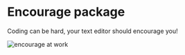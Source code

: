 # Encourage package

Coding can be hard, your text editor should encourage you!

![encourage at work](https://cloud.githubusercontent.com/assets/19977/15810806/21421734-2b57-11e6-9979-8a5092e6b417.png)
